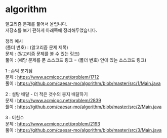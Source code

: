 # algorithm  
알고리즘 문제를 풀어서 올립니다.  
저장소를 보기 편하게 아래쪽에 정리해두었습니다.  

정리 예시  
(폴더 번호) : (알고리즘 문제 제목)  
문제 : (알고리즘 문제를 볼 수 있는 링크)  
풀이 : (해당 문제를 푼 소스코드 링크 = (폴더 번호) 안에 있는 소스코드 링크)  

1 : 손익 분기점  
문제 : https://www.acmicpc.net/problem/1712  
풀이 : https://github.com/caesar-mo/algorithm/blob/master/src/1/Main.java  

2 : 설탕 배달 - 더 적은 갯수의 봉지 배달하기  
문제 : https://www.acmicpc.net/problem/2839  
풀이 : https://github.com/caesar-mo/algorithm/blob/master/src/2/Main.java  

3 : 이친수  
문제 : https://www.acmicpc.net/problem/2193  
풀이 : https://github.com/caesar-mo/algorithm/blob/master/src/3/Main.java
